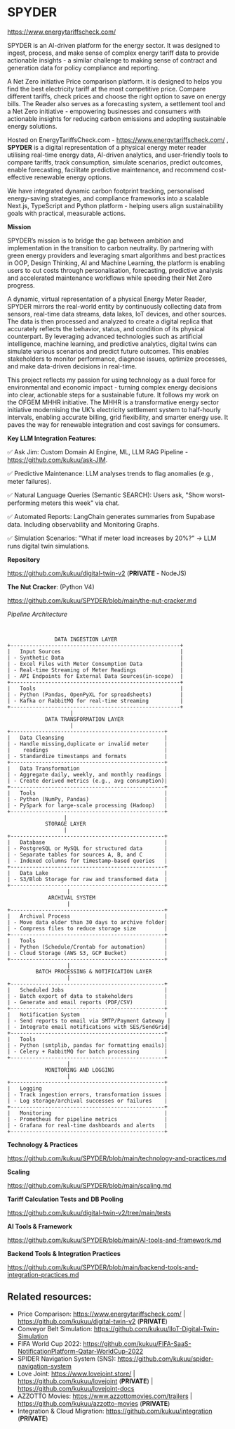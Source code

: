 # SPYDER

https://www.energytariffscheck.com/ 

SPYDER is an AI-driven platform for the energy sector. It was designed to ingest, process, and make sense  of complex energy tariff data to provide actionable insights - a similar challenge to making sense of contract and generation data for policy compliance and reporting.   
 
A Net Zero initiative Price comparison platform. it is  designed to helps you find the best electricity tariff at the most competitive price. Compare different tariffs, check prices and choose the right option to save on energy bills. The Reader also serves as a forecasting system, a settlement tool and a Net Zero initiative - empowering businesses and consumers with actionable insights for reducing carbon emissions and adopting sustainable energy solutions.   

Hosted on EnergyTariffsCheck.com - https://www.energytariffscheck.com/ , **SPYDER** is a digital representation of a physical energy meter reader utilising real-time energy data, AI-driven analytics, and user-friendly tools to compare tariffs, track consumption,  simulate scenarios, predict outcomes, enable forecasting, facilitate predictive maintenance, and recommend cost-effective renewable energy options.  
  
We have integrated dynamic carbon footprint tracking, personalised energy-saving strategies, and compliance frameworks into a scalable Next.js, TypeScript and Python platform - helping users align sustainability goals with practical, measurable actions.

**Mission**

SPYDER’s mission is to bridge the gap between ambition and implementation in the transition to carbon neutrality. By partnering with green energy providers and leveraging smart algorithms and best practices in OOP, Design Thinking, AI and Machine Learning, the platform is  enabling users to cut costs through personalisation, forecasting, predictive analysis and accelerated maintenance workflows while speeding their Net Zero progress.

A dynamic, virtual representation of a physical Energy Meter Reader, SPYDER mirrors the real-world entity by continuously collecting data from sensors, real-time data streams, data lakes, IoT devices, and other sources. The data is then processed and analyzed to create a digital replica that accurately reflects the behavior, status, and condition of its physical counterpart. By leveraging advanced technologies such as artificial intelligence, machine learning, and predictive analytics, digital twins can simulate various scenarios and predict future outcomes. This enables stakeholders to monitor performance, diagnose issues, optimize processes, and make data-driven decisions in real-time.

This project reflects my passion for using technology as a dual force for environmental and economic impact - turning complex energy decisions into clear, actionable steps for a sustainable future. It follows my work on the OFGEM MHHR initiative. The MHHR is a  transformative energy sector initiative modernising the UK’s electricity settlement system to half-hourly intervals, enabling accurate billing, grid flexibility, and smarter energy use. It paves the way for renewable integration and cost savings for consumers. 

**Key LLM Integration Features**:

✅ Ask Jim:  Custom Domain AI Engine, ML, LLM  RAG Pipeline - https://github.com/kukuu/ask-JIM.

✅ Predictive Maintenance: LLM analyses trends to flag anomalies (e.g., meter failures).

✅ Natural Language Queries (Semantic SEARCH): Users ask, "Show worst-performing meters this week" via chat.

✅ Automated Reports: LangChain generates summaries from Supabase data. Including observability and Monitoring Graphs.

✅ Simulation Scenarios: "What if meter load increases by 20%?" → LLM runs digital twin simulations.



**Repository**  

https://github.com/kukuu/digital-twin-v2 (**PRIVATE** - NodeJS)


**The Nut Cracker**: (Python V4)

https://github.com/kukuu/SPYDER/blob/main/the-nut-cracker.md

_Pipeline Architecture_

```


               DATA INGESTION LAYER
+------------------------------------------------------+
|   Input Sources                                      |
| - Synthetic Data                                     |
| - Excel Files with Meter Consumption Data            |
| - Real-time Streaming of Meter Readings              |
| - API Endpoints for External Data Sources(in-scope)  |
+------------------------------------------------------+
|   Tools                                              |
| - Python (Pandas, OpenPyXL for spreadsheets)         |
| - Kafka or RabbitMQ for real-time streaming          |
+------------------------------------------------------+
                    |
            DATA TRANSFORMATION LAYER
                    |                            
+-------------------------------------------------+
|   Data Cleansing                                |
| - Handle missing,duplicate or invalid meter     |
|    readings                                     |
| - Standardize timestamps and formats            |
+-------------------------------------------------+
|   Data Transformation                           |
| - Aggregate daily, weekly, and monthly readings |
| - Create derived metrics (e.g., avg consumption)|
+-------------------------------------------------+
|   Tools                                         |
| - Python (NumPy, Pandas)                        |
| - PySpark for large-scale processing (Hadoop)   |
+-------------------------------------------------+
                  |
            STORAGE LAYER
                  |
+-------------------------------------------------+
|   Database                                      |
| - PostgreSQL or MySQL for structured data       |
| - Separate tables for sources A, B, and C       |
| - Indexed columns for timestamp-based queries   |
+-------------------------------------------------+
|   Data Lake                                     |
| - S3/Blob Storage for raw and transformed data  |
+-------------------------------------------------+
                   |
             ARCHIVAL SYSTEM
                   |
+-------------------------------------------------+
|   Archival Process                              |
| - Move data older than 30 days to archive folder|
| - Compress files to reduce storage size         |
+-------------------------------------------------+
|   Tools                                         |
| - Python (Schedule/Crontab for automation)      |
| - Cloud Storage (AWS S3, GCP Bucket)            |
+-------------------------------------------------+
                   |
         BATCH PROCESSING & NOTIFICATION LAYER
                   |
+-------------------------------------------------+
|   Scheduled Jobs                                |
| - Batch export of data to stakeholders          |
| - Generate and email reports (PDF/CSV)          |
+-------------------------------------------------+
|   Notification System                           |
| - Send reports to email via SMTP/Payment Gateway |
| - Integrate email notifications with SES/SendGrid|
+-------------------------------------------------+
|   Tools                                         |
| - Python (smtplib, pandas for formatting emails)|
| - Celery + RabbitMQ for batch processing        |
+-------------------------------------------------+
                   |
            MONITORING AND LOGGING
                   |
+-------------------------------------------------+
|   Logging                                       |
| - Track ingestion errors, transformation issues |
| - Log storage/archival successes or failures    |
+-------------------------------------------------+
|   Monitoring                                    |
| - Prometheus for pipeline metrics               |
| - Grafana for real-time dashboards and alerts   |
+-------------------------------------------------+

```

**Technology & Practices**

https://github.com/kukuu/SPYDER/blob/main/technology-and-practices.md

**Scaling**

https://github.com/kukuu/SPYDER/blob/main/scaling.md


**Tariff Calculation Tests and DB Pooling**

https://github.com/kukuu/digital-twin-v2/tree/main/tests

**AI Tools & Framework**

https://github.com/kukuu/SPYDER/blob/main/AI-tools-and-framework.md

**Backend Tools & Integration Practices**

https://github.com/kukuu/SPYDER/blob/main/backend-tools-and-integration-practices.md

## Related resources:

- Price Comparison: https://www.energytariffscheck.com/ | https://github.com/kukuu/digital-twin-v2 (**PRIVATE**)
- Conveyor Belt Simulation: https://github.com/kukuu/IIoT-Digital-Twin-Simulation
- FIFA World Cup 2022: https://github.com/kukuu/FIFA-SaaS-NotificationPlatform-Qatar-WorldCup-2022
- SPIDER Navigation System (SNS): https://github.com/kukuu/spider-navigation-system
- Love Joint: https://www.lovejoint.store/ | https://github.com/kukuu/lovejoint (**PRIVATE**) | https://github.com/kukuu/lovejoint-docs
- AZZOTTO Movies: https://www.azzottomovies.com/trailers | https://github.com/kukuu/azzotto-movies (**PRIVATE**)
- Integration & Cloud Migration: https://github.com/kukuu/integration (**PRIVATE**)



